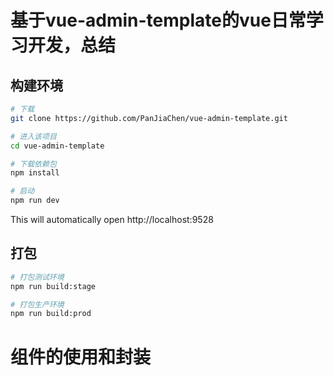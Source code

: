 # 基于vue-admin-template的vue日常学习开发，总结

## 构建环境
```bash
# 下载
git clone https://github.com/PanJiaChen/vue-admin-template.git

# 进入该项目
cd vue-admin-template

# 下载依赖包
npm install

# 启动
npm run dev
```

This will automatically open http://localhost:9528

## 打包

```bash
# 打包测试环境
npm run build:stage

# 打包生产环境
npm run build:prod
```

# 组件的使用和封装
